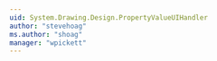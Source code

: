 ```yaml
---
uid: System.Drawing.Design.PropertyValueUIHandler
author: "stevehoag"
ms.author: "shoag"
manager: "wpickett"
---
```

